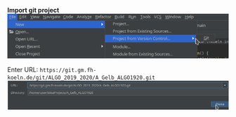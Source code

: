 **Import git project**
![File->Project from VC->Git](import.png "Import Git Project")

Enter URL: `https://git.gm.fh-koeln.de/git/ALGO_2019_2020/A_Gelb_ALGO1920.git`
![Enter URL](import_2.png "Enter URL")
